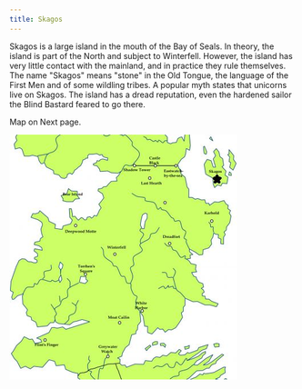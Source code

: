 ```yaml
---
title: Skagos
---
```


Skagos is a large island in the mouth of the Bay of Seals. In theory, the island is part of the North and subject to Winterfell. However, the island has very little contact with the mainland, and in practice they rule themselves. The name "Skagos" means "stone" in the Old Tongue, the language of the First Men and of some wildling tribes. A popular myth states that unicorns live on Skagos. The island has a dread reputation, even the hardened sailor the Blind Bastard feared to go there.

Map on Next page.

![Image](images/000056.jpg)


